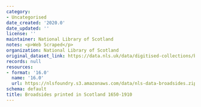 ```yaml
---
category:
- Uncategorised
date_created: '2020.0'
date_updated: ''
license: ''
maintainer: National Library of Scotland
notes: <p>Web Scraped</p>
organization: National Library of Scotland
original_dataset_link: https://data.nls.uk/data/digitised-collections/broadsides-printed-in-scotland/
records: null
resources:
- format: '16.0'
  name: '16.0'
  url: https://nlsfoundry.s3.amazonaws.com/data/nls-data-broadsides.zip
schema: default
title: Broadsides printed in Scotland 1650-1910
---
```

